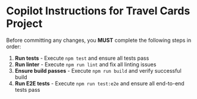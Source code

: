 # Copilot Instructions for Travel Cards Project

Before committing any changes, you **MUST** complete the following steps in order:

1. **Run tests** - Execute `npm test` and ensure all tests pass
2. **Run linter** - Execute `npm run lint` and fix all linting issues
3. **Ensure build passes** - Execute `npm run build` and verify successful build
4. **Run E2E tests** - Execute `npm run test:e2e` and ensure all end-to-end tests pass
